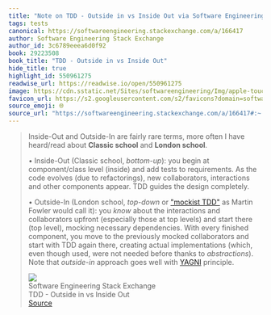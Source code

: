 ```yaml
---
title: "Note on TDD - Outside in vs Inside Out via Software Engineering Stack Exchange"
tags: tests
canonical: https://softwareengineering.stackexchange.com/a/166417
author: Software Engineering Stack Exchange
author_id: 3c6789eeea6d0f92
book: 29223508
book_title: "TDD - Outside in vs Inside Out"
hide_title: true
highlight_id: 550961275
readwise_url: https://readwise.io/open/550961275
image: https://cdn.sstatic.net/Sites/softwareengineering/Img/apple-touch-icon@2.png?v=1ef7363febba
favicon_url: https://s2.googleusercontent.com/s2/favicons?domain=softwareengineering.stackexchange.com
source_emoji: 🌐
source_url: "https://softwareengineering.stackexchange.com/a/166417#:~:text=Inside-Out%20and%20Outside-In,%28http%3A%2F%2Fen.wikipedia.org%2Fwiki%2FYou_ain%2527t_gonna_need_it%29%20principle."
---
```


> Inside-Out and Outside-In are fairly rare terms, more often I have heard/read about **Classic school** and **London school**.
> 
> •   Inside-Out (Classic school, *bottom-up*): you begin at component/class level (inside) and add tests to requirements. As the code evolves (due to refactorings), new collaborators, interactions and other components appear. TDD guides the design completely.
>     
> •   Outside-In (London school, *top-down* or ["mockist TDD"](http://martinfowler.com/articles/mocksArentStubs.html) as Martin Fowler would call it): you *know* about the interactions and collaborators upfront (especially those at top levels) and start there (top level), mocking necessary dependencies. With every finished component, you move to the previously mocked collaborators and start with TDD again there, creating actual implementations (which, even though used, were not needed before thanks to *abstractions*). Note that *outside-in* approach goes well with [YAGNI](http://en.wikipedia.org/wiki/You_ain%27t_gonna_need_it) principle.
> <div class="quoteback-footer"><div class="quoteback-avatar"><img class="mini-favicon" src="https://s2.googleusercontent.com/s2/favicons?domain=softwareengineering.stackexchange.com"></div><div class="quoteback-metadata"><div class="metadata-inner"><span style="display:none">FROM:</span><div aria-label="Software Engineering Stack Exchange" class="quoteback-author"> Software Engineering Stack Exchange</div><div aria-label="TDD - Outside in vs Inside Out" class="quoteback-title"> TDD - Outside in vs Inside Out</div></div></div><div class="quoteback-backlink"><a target="_blank" aria-label="go to the full text of this quotation" rel="noopener" href="https://softwareengineering.stackexchange.com/a/166417#:~:text=Inside-Out%20and%20Outside-In,%28http%3A%2F%2Fen.wikipedia.org%2Fwiki%2FYou_ain%2527t_gonna_need_it%29%20principle." class="quoteback-arrow"> Source</a></div></div>